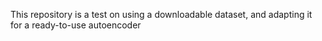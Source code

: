This repository is a test on using a downloadable dataset, and adapting it for a ready-to-use autoencoder